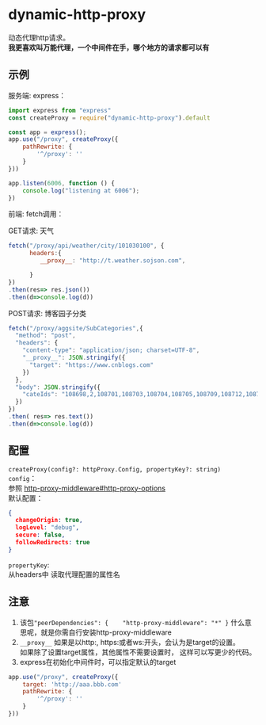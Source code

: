 # dynamic-http-proxy  
动态代理http请求。     
**我更喜欢叫万能代理，一个中间件在手，哪个地方的请求都可以有**

## 示例

服务端: express：
```js
import express from "express"
const createProxy = require("dynamic-http-proxy").default

const app = express();
app.use("/proxy", createProxy({
    pathRewrite: {
        '^/proxy': ''
    }
}))

app.listen(6006, function () {
    console.log("listening at 6006");
})
```

前端: fetch调用：   

GET请求: 天气 
```js
fetch("/proxy/api/weather/city/101030100", {
      headers:{
         __proxy__: "http://t.weather.sojson.com",      

      }
})
.then(res=> res.json())
.then(d=>console.log(d))
```

POST请求: 博客园子分类
```js
fetch("/proxy/aggsite/SubCategories",{
  "method": "post",
  "headers": {
    "content-type": "application/json; charset=UTF-8",
    "__proxy__": JSON.stringify({
      "target": "https://www.cnblogs.com"
    })
  },
  "body": JSON.stringify({
    "cateIds": "108698,2,108701,108703,108704,108705,108709,108712,108724,4"
  })
})
.then( res=> res.text())
.then(d=>console.log(d))
``` 


## 配置
`createProxy(config?: httpProxy.Config, propertyKey?: string)`   
`config`：    
参照 [http-proxy-middleware#http-proxy-options](https://github.com/chimurai/http-proxy-middleware#http-proxy-options)   
默认配置：
```json
{
  changeOrigin: true,
  logLevel: "debug",
  secure: false,
  followRedirects: true  
}
```

`propertyKey`:   
从headers中 读取代理配置的属性名


## 注意
1. 该包`"peerDependencies": {    "http-proxy-middleware": "*" }`   什么意思呢，就是你需自行安装http-proxy-middleware
2. `__proxy__` 如果是以http:, https:或者ws:开头，会认为是target的设置。   
如果除了设置target属性，其他属性不需要设置时， 这样可以写更少的代码。
3. express在初始化中间件时，可以指定默认的target
```js
app.use("/proxy", createProxy({
    target: 'http://aaa.bbb.com'
    pathRewrite: {
        '^/proxy': ''
    }
}))
```


